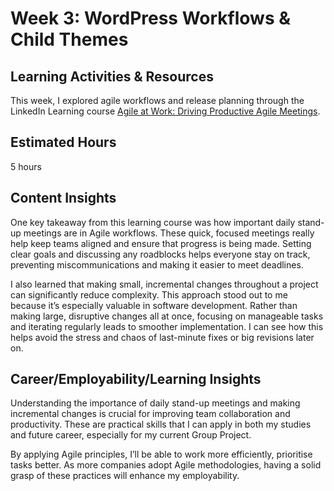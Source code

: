 # **Week 3: WordPress Workflows & Child Themes**

## **Learning Activities & Resources**  
This week, I explored agile workflows and release planning through the LinkedIn Learning course [Agile at Work: Driving Productive Agile Meetings](https://www.linkedin.com/learning/agile-at-work-driving-productive-agile-meetings). 

## **Estimated Hours**  
5 hours

## **Content Insights**  
One key takeaway from this learning course was how important daily stand-up meetings are in Agile workflows. These quick, focused meetings really help keep teams aligned and ensure that progress is being made. Setting clear goals and discussing any roadblocks helps everyone stay on track, preventing miscommunications and making it easier to meet deadlines.

I also learned that making small, incremental changes throughout a project can significantly reduce complexity. This approach stood out to me because it’s especially valuable in software development. Rather than making large, disruptive changes all at once, focusing on manageable tasks and iterating regularly leads to smoother implementation. I can see how this helps avoid the stress and chaos of last-minute fixes or big revisions later on.


## **Career/Employability/Learning Insights**  
Understanding the importance of daily stand-up meetings and making incremental changes is crucial for improving team collaboration and productivity. These are practical skills that I can apply in both my studies and future career, especially for my current Group Project.

By applying Agile principles, I’ll be able to work more efficiently, prioritise tasks better. As more companies adopt Agile methodologies, having a solid grasp of these practices will enhance my employability. 
